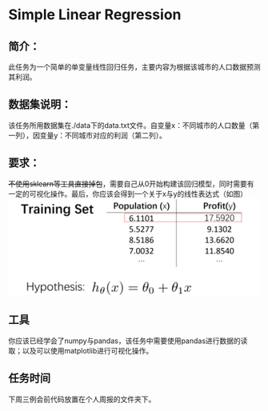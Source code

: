 # Simple Linear Regression
## 简介：
此任务为一个简单的单变量线性回归任务，主要内容为根据该城市的人口数据预测其利润。
## 数据集说明：
该任务所用数据集在./data下的data.txt文件。自变量x：不同城市的人口数量（第一列），因变量y：不同城市对应的利润（第二列）。
## 要求：
~~不使用sklearn等工具直接掉包~~，需要自己从0开始构建该回归模型，同时需要有一定的可视化操作。最后，你应该会得到一个关于x与y的线性表达式（如图）  
![image](https://github.com/JNAIC/24_reports/blob/main/Task/Simple%20%20Linear%20Regression/Simple%20Linear%20Regression.png)
## 工具
你应该已经学会了numpy与pandas，该任务中需要使用pandas进行数据的读取；以及可以使用matplotlib进行可视化操作。
## 任务时间
下周三例会前代码放置在个人周报的文件夹下。
